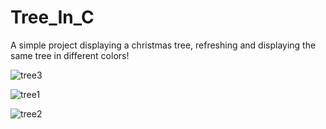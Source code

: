 # Tree_In_C
A simple project displaying a christmas tree, refreshing and displaying the same tree in different colors!


![tree3](https://user-images.githubusercontent.com/101247386/213912360-6d2094a4-2839-4c72-ba12-fdaf0826a2b1.png)

![tree1](https://user-images.githubusercontent.com/101247386/213912361-881d89a8-dcc6-4f75-91e0-a19de4e3bbf7.png)

![tree2](https://user-images.githubusercontent.com/101247386/213912363-b65f87de-f5e7-479c-b92b-92538c7e9390.png)

